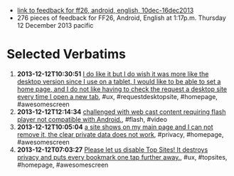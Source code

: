 * [link to feedback for ff26, android, english, 10dec-16dec2013](https://input.mozilla.org/en-US/?date_start=2013-12-10&date_end=2013-12-16&product=Firefox%20for%20Android&version=26.0.0&locale=en-US)
* 276 pieces of feedback for FF26, Android, English at 1:17p.m. Thursday 12 December 2013 pacific

# Selected Verbatims

1. **2013-12-12T10:30:51** [I do like it but I do wish it was more like the desktop version since I use on a tablet, I would like to be able to set a home page, and I do not like having to check the request a desktop site every time I open a new tab](https://input.mozilla.org/en-US/dashboard/response/4112186), #ux, #requestdesktopsite, #homepage, #awesomescreen
2. **2013-12-12T12:14:34** [challenged with web cast content requiring flash player not compatible with Android.](https://input.mozilla.org/en-US/dashboard/response/4112333), #flash, #video
3. **2013-12-12T10:05:04** [a site shows on my main page and I can not remove it, the clear private data does not work](https://input.mozilla.org/en-US/dashboard/response/4112137), #privacy, #homepage, #awesomescreen
4. **2013-12-12T07:03:27** [Please let us disable Top Sites! It destroys privacy and puts every bookmark one tap further away.](https://input.mozilla.org/en-US/dashboard/response/4111887), #ux, #topsites, #homepage, #awesomescreen
